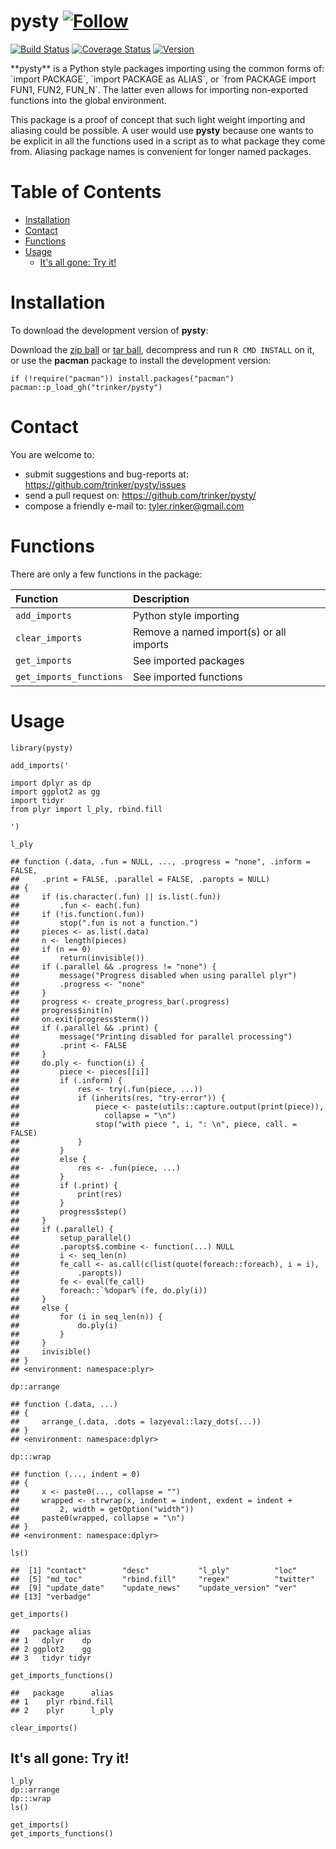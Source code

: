 pysty   [![Follow](https://img.shields.io/twitter/follow/tylerrinker.svg?style=social)](https://twitter.com/intent/follow?screen_name=tylerrinker)
============


[![Build
Status](https://travis-ci.org/trinker/pysty.svg?branch=master)](https://travis-ci.org/trinker/pysty)
[![Coverage
Status](https://coveralls.io/repos/trinker/pysty/badge.svg?branch=master)](https://coveralls.io/r/trinker/pysty?branch=master)
<a href="https://img.shields.io/badge/Version-0.0.1-orange.svg"><img src="https://img.shields.io/badge/Version-0.0.1-orange.svg" alt="Version"/></a>
</p>
**pysty** is a Python style packages importing using the common forms
of: `import PACKAGE`, `import PACKAGE as ALIAS`, or
`from PACKAGE import FUN1, FUN2, FUN_N`. The latter even allows for
importing non-exported functions into the global environment.

This package is a proof of concept that such light weight importing and
aliasing could be possible. A user would use **pysty** because one wants
to be explicit in all the functions used in a script as to what package
they come from. Aliasing package names is convenient for longer named
packages.


Table of Contents
============

-   [Installation](#installation)
-   [Contact](#contact)
-   [Functions](#functions)
-   [Usage](#usage)
    -   [It's all gone: Try it!](#its-all-gone-try-it)

Installation
============


To download the development version of **pysty**:

Download the [zip ball](https://github.com/trinker/pysty/zipball/master)
or [tar ball](https://github.com/trinker/pysty/tarball/master),
decompress and run `R CMD INSTALL` on it, or use the **pacman** package
to install the development version:

    if (!require("pacman")) install.packages("pacman")
    pacman::p_load_gh("trinker/pysty")

Contact
=======

You are welcome to:    
- submit suggestions and bug-reports at: <https://github.com/trinker/pysty/issues>    
- send a pull request on: <https://github.com/trinker/pysty/>    
- compose a friendly e-mail to: <tyler.rinker@gmail.com>    

Functions
=========

There are only a few functions in the package:

<table>
<thead>
<tr class="header">
<th align="left">Function</th>
<th align="left">Description</th>
</tr>
</thead>
<tbody>
<tr class="odd">
<td align="left"><code>add_imports</code></td>
<td align="left">Python style importing</td>
</tr>
<tr class="even">
<td align="left"><code>clear_imports</code></td>
<td align="left">Remove a named import(s) or all imports</td>
</tr>
<tr class="odd">
<td align="left"><code>get_imports</code></td>
<td align="left">See imported packages</td>
</tr>
<tr class="even">
<td align="left"><code>get_imports_functions</code></td>
<td align="left">See imported functions</td>
</tr>
</tbody>
</table>

Usage
=====

    library(pysty)

    add_imports('

    import dplyr as dp
    import ggplot2 as gg
    import tidyr
    from plyr import l_ply, rbind.fill

    ')

    l_ply

    ## function (.data, .fun = NULL, ..., .progress = "none", .inform = FALSE, 
    ##     .print = FALSE, .parallel = FALSE, .paropts = NULL) 
    ## {
    ##     if (is.character(.fun) || is.list(.fun)) 
    ##         .fun <- each(.fun)
    ##     if (!is.function(.fun)) 
    ##         stop(".fun is not a function.")
    ##     pieces <- as.list(.data)
    ##     n <- length(pieces)
    ##     if (n == 0) 
    ##         return(invisible())
    ##     if (.parallel && .progress != "none") {
    ##         message("Progress disabled when using parallel plyr")
    ##         .progress <- "none"
    ##     }
    ##     progress <- create_progress_bar(.progress)
    ##     progress$init(n)
    ##     on.exit(progress$term())
    ##     if (.parallel && .print) {
    ##         message("Printing disabled for parallel processing")
    ##         .print <- FALSE
    ##     }
    ##     do.ply <- function(i) {
    ##         piece <- pieces[[i]]
    ##         if (.inform) {
    ##             res <- try(.fun(piece, ...))
    ##             if (inherits(res, "try-error")) {
    ##                 piece <- paste(utils::capture.output(print(piece)), 
    ##                   collapse = "\n")
    ##                 stop("with piece ", i, ": \n", piece, call. = FALSE)
    ##             }
    ##         }
    ##         else {
    ##             res <- .fun(piece, ...)
    ##         }
    ##         if (.print) {
    ##             print(res)
    ##         }
    ##         progress$step()
    ##     }
    ##     if (.parallel) {
    ##         setup_parallel()
    ##         .paropts$.combine <- function(...) NULL
    ##         i <- seq_len(n)
    ##         fe_call <- as.call(c(list(quote(foreach::foreach), i = i), 
    ##             .paropts))
    ##         fe <- eval(fe_call)
    ##         foreach::`%dopar%`(fe, do.ply(i))
    ##     }
    ##     else {
    ##         for (i in seq_len(n)) {
    ##             do.ply(i)
    ##         }
    ##     }
    ##     invisible()
    ## }
    ## <environment: namespace:plyr>

    dp::arrange

    ## function (.data, ...) 
    ## {
    ##     arrange_(.data, .dots = lazyeval::lazy_dots(...))
    ## }
    ## <environment: namespace:dplyr>

    dp:::wrap

    ## function (..., indent = 0) 
    ## {
    ##     x <- paste0(..., collapse = "")
    ##     wrapped <- strwrap(x, indent = indent, exdent = indent + 
    ##         2, width = getOption("width"))
    ##     paste0(wrapped, collapse = "\n")
    ## }
    ## <environment: namespace:dplyr>

    ls()

    ##  [1] "contact"        "desc"           "l_ply"          "loc"           
    ##  [5] "md_toc"         "rbind.fill"     "regex"          "twitter"       
    ##  [9] "update_date"    "update_news"    "update_version" "ver"           
    ## [13] "verbadge"

    get_imports()

    ##   package alias
    ## 1   dplyr    dp
    ## 2 ggplot2    gg
    ## 3   tidyr tidyr

    get_imports_functions()

    ##   package      alias
    ## 1    plyr rbind.fill
    ## 2    plyr      l_ply

    clear_imports()

It's all gone: Try it!
----------------------

    l_ply
    dp::arrange
    dp:::wrap
    ls()

    get_imports()
    get_imports_functions()